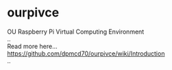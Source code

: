 # ourpivce
OU Raspberry Pi Virtual Computing Environment 
<br />..
<br />Read more here...
<br />https://github.com/dpmcd70/ourpivce/wiki/Introduction
<br />..
